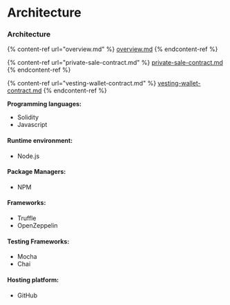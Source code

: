 # Architecture

### Architecture

{% content-ref url="overview.md" %}
[overview.md](overview.md)
{% endcontent-ref %}

{% content-ref url="private-sale-contract.md" %}
[private-sale-contract.md](private-sale-contract.md)
{% endcontent-ref %}

{% content-ref url="vesting-wallet-contract.md" %}
[vesting-wallet-contract.md](vesting-wallet-contract.md)
{% endcontent-ref %}

**Programming languages:**

* Solidity
* Javascript

#### Runtime environment:

* Node.js

#### Package Managers:

* NPM

#### Frameworks:

* Truffle
* OpenZeppelin

#### Testing Frameworks:

* Mocha
* Chai

#### Hosting platform:

* GitHub
